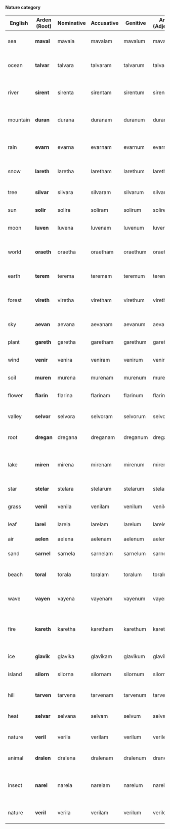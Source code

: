 **Nature category**

| English | Arden (Root) | Nominative | Accusative | Genitive | Arden (Adjective) | Arden (Noun) | Notes / Etymology |
| ----- | ----- | ----- | ----- | ----- | ----- | ----- | ----- |
| sea | **maval** | mavala | mavalam | mavalum | mavalel | maval | From *mare* (sea) \+ *val* (vast) |
| ocean | **talvar** | talvara | talvaram | talvarum | talvarel | talvar | Deep, ancient root; evoking depth and mystery |
| river | **sirent** | sirenta | sirentam | sirentum | sirentel | sirent | Flowing, smooth tone from *siren* \+ current |
| mountain | **duran** | durana | duranam | duranum | duranel | duran | Strong, enduring root from *durus* (hard) |
| rain | **evarn** | evarna | evarnam | evarnum | evarnel | evarn | Soft and ephemeral; from *evanescence* |
| snow | **lareth** | laretha | laretham | larethum | larethel | lareth | Whispery and cold; “light breath” sound |
| tree | **silvar** | silvara | silvaram | silvarum | silvarel | silvar | Rooted in *silva* (Latin for forest) |
| sun | **solir** | solira | soliram | solirum | solirel | solir | Inspired by *sol* \+ *fire* |
| moon | **luven** | luvena | luvenam | luvenum | luvenel | luven | Gentle and celestial; *luna* \+ *even* |
| world | **oraeth** | oraetha | oraetham | oraethum | oraethel | oraeth | Poetic, encompassing term from *orbis* \+ *aether* |
| earth | **terem** | terema | teremam | teremum | teremel | terem | Grounded, elemental word |
| forest | **vireth** | viretha | viretham | virethum | virethel | vireth | May conflict with “truth”; can rename if needed |
| sky | **aevan** | aevana | aevanam | aevanum | aevanel | aevan | Light, airy; derived from *aether* |
| plant | **gareth** | garetha | garetham | garethum | garethel | gareth | Growth \+ groundedness |
| wind | **venir** | venira | veniram | venirum | venirel | venir | Movement, swift and clean |
| soil | **muren** | murena | murenam | murenum | murenel | muren | Dark, rich ground word |
| flower | **flarin** | flarina | flarinam | flarinum | flarinel | flarin | Delicate, blooming sound |
| valley | **selvor** | selvora | selvoram | selvorum | selvorel | selvor | From *slope* \+ *low* root fusion |
| root | **dregan** | dregana | dreganam | dreganum | dreganel | dregan | Hard consonants, primal base |
| lake | **miren** | mirena | mirenam | mirenum | mirenel | miren | Calm and reflective; shared with “photograph” (can revise) |
| star | **stelar** | stelara | stelarum | stelarum | stelarel | stelar | Celestial tone; from *stella* |
| grass | **venil** | venila | venilam | venilum | venilel | venil | Soft, widespread ground cover |
| leaf | **larel** | larela | larelam | larelum | larelel | larel | Fragile and seasonal tone |
| air | **aelen** | aelena | aelenam | aelenum | aelenel | aelen | Light, breathy, and fluid |
| sand | **sarnel** | sarnela | sarnelam | sarnelum | sarnelel | sarnel | Coarse, granular root |
| beach | **toral** | torala | toralam | toralum | toralel | toral | Flat and stretching; from *terra* \+ *shore* |
| wave | **vayen** | vayena | vayenam | vayenum | vayenel | vayen | Rolling and dynamic motion |
| fire | **kareth** | karetha | karetham | karethum | karethel | kareth | May conflict with other uses (head, knife); needs distinct version |
| ice | **glavik** | glavika | glavikam | glavikum | glavikel | glavik | Sharp and brittle sound |
| island | **silorn** | silorna | silornam | silornum | silornel | silorn | Alone yet peaceful; from *isle* \+ *silent* |
| hill | **tarven** | tarvena | tarvenam | tarvenum | tarvenel | tarven | Small mountain; smoother tone |
| heat | **selvar** | selvana | selvam | selvum | selvarel | selvar | Radiating warmth; from *sear* |
| nature | **veril** | verila | verilam | verilum | verilel | veril | Vital, whole; from *vita* \+ *real* |
| animal | **dralen** | dralena | dralenam | dralenum | dranel | dralen | From *drama* \+ *animal*; lively and dynamic |
| insect | **narel** | narela | narelam | narelum | narelel | narel | Small, buzzing; shared with “inch” (can revise) |
| nature | **veril** | verila | verilam | verilum | verilel | veril | Vital, whole; from *vita* \+ *real* |
